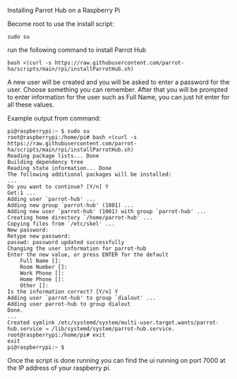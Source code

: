 Installing Parrot Hub on a Raspberry Pi

Become root to use the install script:

```sudo su```

run the following command to install Parrot Hub

```bash <(curl -s https://raw.githubusercontent.com/parrot-ha/scripts/main/rpi/installParrotHub.sh)```

A new user will be created and you will be asked to enter a password for the user.  Choose something you can remember.
After that you will be prompted to enter information for the user such as Full Name, you can just hit enter for all these values.

Example output from command:

```
pi@raspberrypi:~ $ sudo su
root@raspberrypi:/home/pi# bash <(curl -s https://raw.githubusercontent.com/parrot-ha/scripts/main/rpi/installParrotHub.sh)
Reading package lists... Done
Building dependency tree       
Reading state information... Done
The following additional packages will be installed:
...
Do you want to continue? [Y/n] Y
Get:1 ...
Adding user `parrot-hub' ...
Adding new group `parrot-hub' (1001) ...
Adding new user `parrot-hub' (1001) with group `parrot-hub' ...
Creating home directory `/home/parrot-hub' ...
Copying files from `/etc/skel' ...
New password: 
Retype new password: 
passwd: password updated successfully
Changing the user information for parrot-hub
Enter the new value, or press ENTER for the default
	Full Name []: 
	Room Number []: 
	Work Phone []: 
	Home Phone []: 
	Other []: 
Is the information correct? [Y/n] Y
Adding user `parrot-hub' to group `dialout' ...
Adding user parrot-hub to group dialout
Done.
...
Created symlink /etc/systemd/system/multi-user.target.wants/parrot-hub.service → /lib/systemd/system/parrot-hub.service.
root@raspberrypi:/home/pi# exit
exit
pi@raspberrypi:~ $ 
```

Once the script is done running you can find the ui running on port 7000 at the IP address of your raspberry pi.
